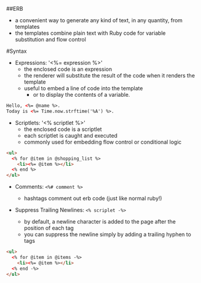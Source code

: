 ##ERB

- a convenient way to generate any kind of text, in any quantity, from templates
- the templates combine plain text with Ruby code for variable substitution and flow control

#Syntax

- Expressions: '<%= expression %>'
	- the enclosed code is an expression
	- the renderer will substitute the result of the code when it renders the template
	- useful to embed a line of code into the template
		- or to display the contents of a variable.
```html
Hello, <%= @name %>.
Today is <%= Time.now.strftime('%A') %>.
```

- Scriptlets: '<% scriptlet %>'
	- the enclosed code is a scriptlet 
	- each scriptlet is caught and executed
	- commonly used for embedding flow control or conditional logic

```html
<ul>
  <% for @item in @shopping_list %>
    <li><%= @item %></li>
  <% end %>
</ul>
```

- Comments: `<%# comment %>`
	- hashtags comment out erb code (just like normal ruby!)

- Suppress Trailing Newlines: `<% scriplet -%>`
	- by default, a newline character is added to the page after the position of each tag
	- you can suppress the newline simply by adding a trailing hyphen to tags

```html
<ul>
  <% for @item in @items -%>
    <li><%= @item %></li>
  <% end -%>
</ul>
```
